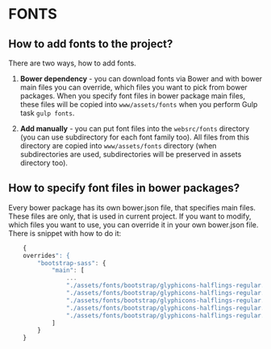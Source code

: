 # FONTS

## How to add fonts to the project?

There are two ways, how to add fonts.

1. **Bower dependency** - you can download fonts via Bower and with bower main files you can override, which files you want to pick from bower packages.
When you specify font files in bower package main files, these files will be copied into `www/assets/fonts` when you perform Gulp task `gulp fonts`.

2. **Add manually** - you can put font files into the `websrc/fonts` directory (you can use subdirectory for each font family too). All files from this
directory are copied into `www/assets/fonts` directory (when subdirectories are used, subdirectories will be preserved in assets directory too).

## How to specify font files in bower packages?

Every bower package has its own bower.json file, that specifies main files. These files are only, that is used in current project. If you want to modify,
which files you want to use, you can override it in your own bower.json file. There is snippet with how to do it:

```javascript
	{
 	overrides": {
 		"bootstrap-sass": {
 			"main": [
 				...
 				"./assets/fonts/bootstrap/glyphicons-halflings-regular.eot",
 				"./assets/fonts/bootstrap/glyphicons-halflings-regular.svg",
 				"./assets/fonts/bootstrap/glyphicons-halflings-regular.ttf",
 				"./assets/fonts/bootstrap/glyphicons-halflings-regular.woff",
 				"./assets/fonts/bootstrap/glyphicons-halflings-regular.woff2"
 			]
 		}
 	}

```
